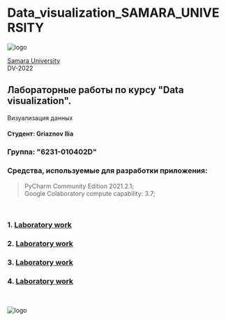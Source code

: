 # Data_visualization_SAMARA_UNIVERSITY
![logo](https://ssau.ru/pagefiles/of_docs/Firm%20blocks_left-gorizont_naimenovanie_Rus.png)

[Samara University](https://ssau.ru/) <br/>
DV-2022
## Лабораторные работы по курсу "Data visualization". <br/>
Визуализация данных <br/>
#### Студент: Griaznov Ilia <br/>
### Группа: "6231-010402D"

### Средства, используемые для разработки приложения: <br/>
> PyCharm Community Edition 2021.2.1; <br/>
> Google Colaboratory
compute capability: 3.7; <br/>
<br/>

### 1. [Laboratory work]()

### 2. [Laboratory work]()

### 3. [Laboratory work]()

### 4. [Laboratory work]()

<br/>

![logo]()
